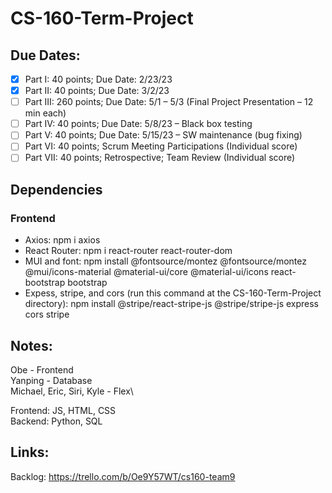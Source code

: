# CS-160-Term-Project

## Due Dates:
- [x] Part I:		40 points; Due Date: 2/23/23
- [x] Part II: 	40 points; Due Date: 3/2/23
- [ ] Part III: 	260 points; Due Date: 5/1 – 5/3 (Final Project Presentation – 12 min each)
- [ ] Part IV: 	40 points; Due Date: 5/8/23 – Black box testing
- [ ] Part V:	40 points; Due Date: 5/15/23 – SW maintenance (bug fixing)
- [ ] Part VI:	40 points; Scrum Meeting Participations (Individual score)
- [ ] Part VII:	40 points; Retrospective; Team Review (Individual score)

## Dependencies
 ### Frontend
 - Axios: npm i axios
 - React Router: npm i react-router react-router-dom
 - MUI and font: npm install @fontsource/montez @fontsource/montez @mui/icons-material @material-ui/core @material-ui/icons react-bootstrap bootstrap
 - Expess, stripe, and cors (run this command at the CS-160-Term-Project directory): npm install @stripe/react-stripe-js @stripe/stripe-js express cors stripe

## Notes:
Obe - Frontend\
Yanping - Database\
Michael, Eric, Siri, Kyle - Flex\

Frontend: JS, HTML, CSS\
Backend: Python, SQL

## Links:
 Backlog: https://trello.com/b/Oe9Y57WT/cs160-team9 
